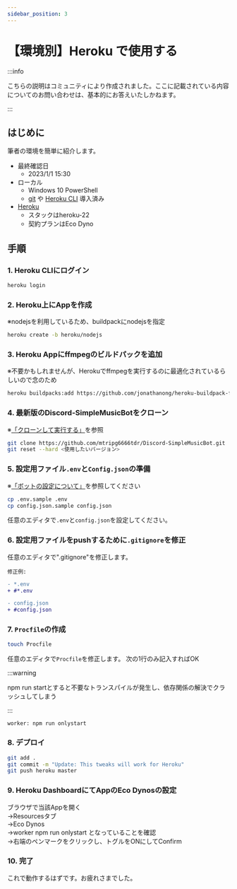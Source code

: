 ```yaml
---
sidebar_position: 3
---
```

# 【環境別】Heroku で使用する

:::info

こちらの説明はコミュニティにより作成されました。ここに記載されている内容についてのお問い合わせは、基本的にお答えいたしかねます。

:::

## はじめに
筆者の環境を簡単に紹介します。
- 最終確認日
  * 2023/1/1 15:30
- ローカル
  * Windows 10 PowerShell
  - [git](https://git-scm.com/) や [Heroku CLI](https://devcenter.heroku.com/articles/heroku-cli) 導入済み
- [Heroku](https://heroku.com/)
  * スタックはheroku-22
  * 契約プランはEco Dyno

## 手順
### 1. Heroku CLIにログイン

  ```sh
  heroku login
  ```

### 2. Heroku上にAppを作成
   
  ※nodejsを利用しているため、buildpackにnodejsを指定

  ```sh
  heroku create -b heroku/nodejs
  ```

### 3. Heroku Appにffmpegのビルドパックを追加
  
  ※不要かもしれませんが、Herokuでffmpegを実行するのに最適化されているらしいので念のため

  ```sh
  heroku buildpacks:add https://github.com/jonathanong/heroku-buildpack-ffmpeg-latest.git
  ```

### 4. 最新版のDiscord-SimpleMusicBotをクローン
  ※[「クローンして実行する」](./normal.md)を参照

  ```sh
  git clone https://github.com/mtripg6666tdr/Discord-SimpleMusicBot.git
  git reset --hard <使用したいバージョン>
  ```

### 5. 設定用ファイル`.env`と`Config.json`の準備

  ※[「ボットの設定について」](./configuration.md)を参照してください

  ```sh
  cp .env.sample .env
  cp config.json.sample config.json
  ```

  任意のエディタで`.env`と`config.json`を設定してください。

### 6. 設定用ファイルをpushするために`.gitignore`を修正

任意のエディタで".gitignore"を修正します。  

`修正例:`

```diff title=".gitignore"
- *.env
+ #*.env

- config.json
+ #config.json
```

### 7. `Procfile`の作成
```sh
touch Procfile
```
任意のエディタで`Procfile`を修正します。
次の1行のみ記入すればOK  

:::warning

npm run startとすると不要なトランスパイルが発生し、依存関係の解決でクラッシュしてしまう

:::
```
worker: npm run onlystart
```

### 8. デプロイ
```sh
git add .
git commit -m "Update: This tweaks will work for Heroku"
git push heroku master
```

### 9. Heroku DashboardにてAppのEco Dynosの設定
  ブラウザで当該Appを開く  
  →Resourcesタブ  
  →Eco Dynos  
  →worker npm run onlystart となっていることを確認  
  →右端のペンマークをクリックし、トグルをONにしてConfirm  

### 10. 完了
  これで動作するはずです。お疲れさまでした。
